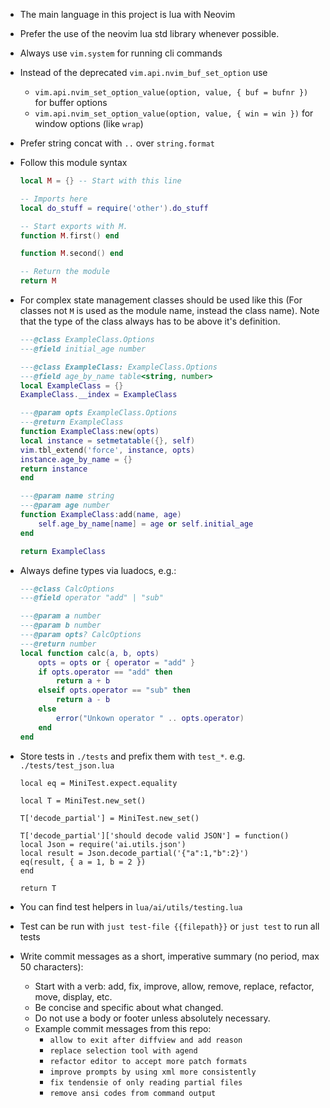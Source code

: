 - The main language in this project is lua with Neovim
- Prefer the use of the neovim lua std library whenever possible.
- Always use `vim.system` for running cli commands
- Instead of the deprecated `vim.api.nvim_buf_set_option` use
  - `vim.api.nvim_set_option_value(option, value, { buf = bufnr })` for buffer options
  - `vim.api.nvim_set_option_value(option, value, { win = win })` for window options (like `wrap`)
- Prefer string concat with `..` over `string.format`
- Follow this module syntax

  ```lua my_module.lua
  local M = {} -- Start with this line

  -- Imports here
  local do_stuff = require('other').do_stuff

  -- Start exports with M.
  function M.first() end

  function M.second() end

  -- Return the module
  return M
  ```

- For complex state management classes should be used like this (For classes not `M` is used as the module name, instead the class name). Note that the type of the class always has to be above it's definition.

  ```lua example_class.lua
  ---@class ExampleClass.Options
  ---@field initial_age number

  ---@class ExampleClass: ExampleClass.Options
  ---@field age_by_name table<string, number>
  local ExampleClass = {}
  ExampleClass.__index = ExampleClass

  ---@param opts ExampleClass.Options
  ---@return ExampleClass
  function ExampleClass:new(opts)
  local instance = setmetatable({}, self)
  vim.tbl_extend('force', instance, opts)
  instance.age_by_name = {}
  return instance
  end

  ---@param name string
  ---@param age number
  function ExampleClass:add(name, age)
      self.age_by_name[name] = age or self.initial_age
  end

  return ExampleClass
  ```

- Always define types via luadocs, e.g.:

  ```lua example.lua
  ---@class CalcOptions
  ---@field operator "add" | "sub"

  ---@param a number
  ---@param b number
  ---@param opts? CalcOptions
  ---@return number
  local function calc(a, b, opts)
      opts = opts or { operator = "add" }
      if opts.operator == "add" then
          return a + b
      elseif opts.operator == "sub" then
          return a - b
      else
          error("Unkown operator " .. opts.operator)
      end
  end
  ```

- Store tests in `./tests` and prefix them with `test_*`.
  e.g. `./tests/test_json.lua`

  ```
  local eq = MiniTest.expect.equality

  local T = MiniTest.new_set()

  T['decode_partial'] = MiniTest.new_set()

  T['decode_partial']['should decode valid JSON'] = function()
  local Json = require('ai.utils.json')
  local result = Json.decode_partial('{"a":1,"b":2}')
  eq(result, { a = 1, b = 2 })
  end

  return T
  ```

- You can find test helpers in `lua/ai/utils/testing.lua`
- Test can be run with `just test-file {{filepath}}` or `just test` to run all tests
- Write commit messages as a short, imperative summary (no period, max 50 characters):
  - Start with a verb: add, fix, improve, allow, remove, replace, refactor, move, display, etc.
  - Be concise and specific about what changed.
  - Do not use a body or footer unless absolutely necessary.
  - Example commit messages from this repo:
    - `allow to exit after diffview and add reason`
    - `replace selection tool with agend`
    - `refactor editor to accept more patch formats`
    - `improve prompts by using xml more consistently`
    - `fix tendensie of only reading partial files`
    - `remove ansi codes from command output`

